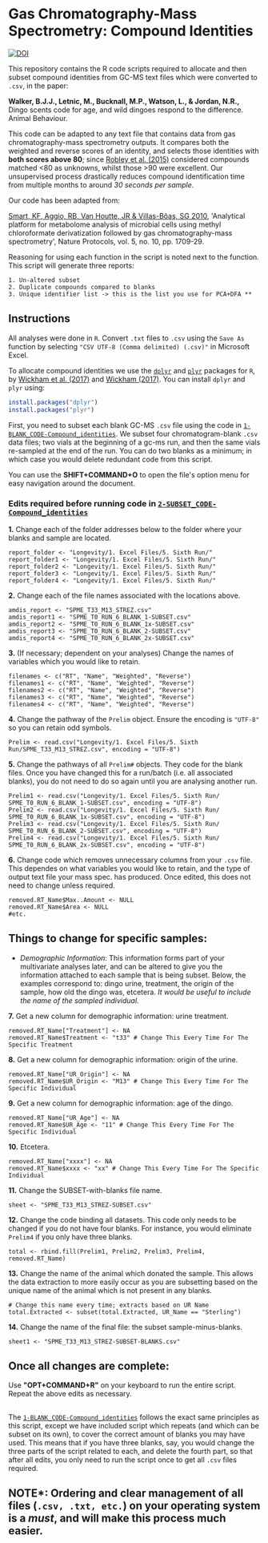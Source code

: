 # Gas Chromatography-Mass Spectrometry: Compound Identities

[![DOI](https://zenodo.org/badge/149698691.svg)](https://zenodo.org/badge/latestdoi/149698691)

This repository contains the R code scripts required to allocate and then subset compound identities from GC-MS text files which were converted to `.csv`, in the paper:

**Walker, B.J.J., Letnic, M., Bucknall, M.P., Watson, L., & Jordan, N.R.,** Dingo scents code for age, and wild dingoes respond  to the difference. Animal Behaviour.

This code can be adapted to any text file that contains data from gas chromatography-mass spectrometry outputs. It compares both the weighted and reverse scores of an identity, and selects those identities with **both scores above 80**; since [Robley et al. (2015)](https://www.researchgate.net/profile/Alan_Robley/publication/290195212_Dingo_Semiochemicals_Towards_a_non-lethal_control_tool_for_the_management_of_dingoes_and_wild_dogs_in_Australia/links/569579c608aeab58a9a4ec2f/Dingo-Semiochemicals-Towards-a-non-lethal-control-tool-for-the-management-of-dingoes-and-wild-dogs-in-Australia.pdf) considered compounds matched <80 as unknowns, whilst those >90 were excellent. Our unsupervised process drastically reduces compound identification time from multiple months to around *30 seconds per sample*. 

Our code has been adapted from:

[Smart, KF, Aggio, RB, Van Houtte, JR & Villas-Bôas, SG 2010](https://www.ncbi.nlm.nih.gov/pubmed/20885382), 'Analytical platform for metabolome analysis of microbial cells using methyl chloroformate derivatization followed by gas chromatography-mass spectrometry', Nature Protocols, vol. 5, no. 10, pp. 1709-29.

Reasoning for using each function in the script is noted next to the function. This script will generate three reports:

    1. Un-altered subset
    2. Duplicate compounds compared to blanks
    3. Unique identifier list -> this is the list you use for PCA+DFA **


## Instructions

All analyses were done in `R`. Convert `.txt` files to `.csv` using the `Save As` function by selecting `"CSV UTF-8 (Comma delimited) (.csv)"` in Microsoft Excel.

To allocate compound identities we use the [`dplyr`](https://github.com/tidyverse/dplyr) and [`plyr`](https://github.com/tidyverse/plyr) packages for `R`, by [Wickham et al. (2017)](https://cran.r-project.org/web/packages/dplyr/dplyr.pdf) and [Wickham (2017)](https://cran.r-project.org/web/packages/plyr/index.html). You can install `dplyr` and `plyr` using:

```r
install.packages("dplyr")
install.packages("plyr")
```

First, you need to subset each blank GC-MS `.csv` file using the code in [`1-BLANK_CODE-Compound_identities`](https://github.com/BenJJWalker/GC-MS_Compound_Identities/blob/master/Scripts/1-BLANK_CODE-Compound_identities.R). We subset four chromatogram-blank `.csv` data files; two vials at the beginning of a gc-ms run, and then the same vials re-sampled at the end of the run. You can do two blanks as a minimum; in which case you would delete redundant code from this script.

You can use the **SHIFT+COMMAND+O** to open the file's option menu for easy navigation around the document.

### Edits required before running code in [`2-SUBSET_CODE-Compound_identities`](https://github.com/BenJJWalker/GC-MS_Compound_Identities/blob/master/Scripts/2-SUBSET_CODE-Compound_identities.R) 
    

**1.** Change each of the folder addresses below to the folder where your blanks and sample are located.

```
report_folder <- "Longevity/1. Excel Files/5. Sixth Run/"
report_folder1 <- "Longevity/1. Excel Files/5. Sixth Run/"
report_folder2 <- "Longevity/1. Excel Files/5. Sixth Run/"
report_folder3 <- "Longevity/1. Excel Files/5. Sixth Run/"
report_folder4 <- "Longevity/1. Excel Files/5. Sixth Run/"
```



**2.** Change each of the file names associated with the locations above.

```
amdis_report <- "SPME_T33_M13_STREZ.csv" 
amdis_report1 <- "SPME_T0_RUN_6_BLANK_1-SUBSET.csv"
amdis_report2 <- "SPME_T0_RUN_6_BLANK_1x-SUBSET.csv"
amdis_report3 <- "SPME_T0_RUN_6_BLANK_2-SUBSET.csv"
amdis_report4 <- "SPME_T0_RUN_6_BLANK_2x-SUBSET.csv"
```



**3.** (If necessary; dependent on your analyses) Change the names of variables which you would like to retain.

```
filenames <- c("RT", "Name", "Weighted", "Reverse")
filenames1 <- c("RT", "Name", "Weighted", "Reverse")
filenames2 <- c("RT", "Name", "Weighted", "Reverse")
filenames3 <- c("RT", "Name", "Weighted", "Reverse")
filenames4 <- c("RT", "Name", "Weighted", "Reverse")
```



**4.** Change the pathway of the `Prelim` object. Ensure the encoding is `"UTF-8"` so you can retain odd symbols.

```
Prelim <- read.csv("Longevity/1. Excel Files/5. Sixth Run/SPME_T33_M13_STREZ.csv", encoding = "UTF-8")
```



**5.** Change the pathways of all `Prelim#` objects. They code for the blank files. Once you have changed this for a run/batch (i.e. all associated blanks), you do not need to do so again until you are analysing another run.

```
Prelim1 <- read.csv("Longevity/1. Excel Files/5. Sixth Run/ SPME_T0_RUN_6_BLANK_1-SUBSET.csv", encoding = "UTF-8")               
Prelim2 <- read.csv("Longevity/1. Excel Files/5. Sixth Run/ SPME_T0_RUN_6_BLANK_1x-SUBSET.csv", encoding = "UTF-8")                   
Prelim3 <- read.csv("Longevity/1. Excel Files/5. Sixth Run/ SPME_T0_RUN_6_BLANK_2-SUBSET.csv", encoding = "UTF-8")     
Prelim4 <- read.csv("Longevity/1. Excel Files/5. Sixth Run/ SPME_T0_RUN_6_BLANK_2x-SUBSET.csv", encoding = "UTF-8")               
```



**6.** Change code which removes unnecessary columns from your `.csv` file. This dependes on what variables you would like to retain, and the type of output text file your mass spec. has produced. Once edited, this does not need to change unless required.

```
removed.RT_Name$Max..Amount <- NULL
removed.RT_Name$Area <- NULL
#etc.
```


## Things to change for specific samples:
- *Demographic Information*: This information forms part of your multivariate analyses later, and can be altered to give you the information attached to each sample that is being subset. Below, the examples correspond to: dingo urine, treatment, the origin of the sample, how old the dingo was, etcetera. *It would be useful to include the name of the sampled individual.*

**7.** Get a new column for demographic information: urine treatment.

```
removed.RT_Name["Treatment"] <- NA 
removed.RT_Name$Treatment <- "t33" # Change This Every Time For The Specific Treatment
```



**8.** Get a new column for demographic information: origin of the urine.

```
removed.RT_Name["UR_Origin"] <- NA 
removed.RT_Name$UR_Origin <- "M13" # Change This Every Time For The Specific Individual
```



**9.** Get a new column for demographic information: age of the dingo.

```
removed.RT_Name["UR_Age"] <- NA 
removed.RT_Name$UR_Age <- "11" # Change This Every Time For The Specific Individual
```



**10.** Etcetera.

```
removed.RT_Name["xxxx"] <- NA 
removed.RT_Name$xxxx <- "xx" # Change This Every Time For The Specific Individual
```


**11.** Change the SUBSET-with-blanks file name.

```
sheet <- "SPME_T33_M13_STREZ-SUBSET.csv"
````



**12.** Change the code binding all datasets. This code only needs to be changed if you do not have four blanks. For instance, you would eliminate `Prelim4` if you only have three blanks.

```
total <- rbind.fill(Prelim1, Prelim2, Prelim3, Prelim4, removed.RT_Name) 
```



**13.** Change the name of the animal which donated the sample. This allows the data extraction to more easily occur as you are subsetting based on the unique name of the animal which is not present in any blanks. 

```
# Change this name every time; extracts based on UR Name
total.Extracted <- subset(total.Extracted, UR_Name == "Sterling") 
```



**14.** Change the name of the final file: the subset sample-minus-blanks.
```
sheet1 <- "SPME_T33_M13_STREZ-SUBSET-BLANKS.csv"
```

## Once all changes are complete:
Use **"OPT+COMMAND+R"** on your keyboard to run the entire script. Repeat the above edits as necessary.


## 

The [`1-BLANK_CODE-Compound_identities`](https://github.com/BenJJWalker/GC-MS_Compound_Identities/blob/master/Scripts/1-BLANK_CODE-Compound_identities.R) follows the exact same principles as this script, except we have included script which repeats (and which can be subset on its own), to cover the correct amount of blanks you may have used. This means that if you have three blanks, say, you would change the three parts of the script related to each, and delete the fourth part, so that after all edits, you only need to run the script once to get all `.csv` files required.

## NOTE*: Ordering and clear management of all files (`.csv, .txt, etc.`) on your operating system is a *must*, and will make this process much easier. 
